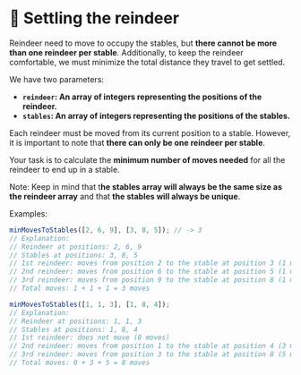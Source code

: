 # 🦌 Settling the reindeer

Reindeer need to move to occupy the stables, but **there cannot be more than one reindeer per stable**. Additionally, to keep the reindeer comfortable, we must minimize the total distance they travel to get settled.

We have two parameters:

- **`reindeer`: An array of integers representing the positions of the reindeer.**
- **`stables`: An array of integers representing the positions of the stables.**

Each reindeer must be moved from its current position to a stable. However, it is important to note that **there can only be one reindeer per stable**.

Your task is to calculate the **minimum number of moves needed** for all the reindeer to end up in a stable.

Note: Keep in mind that t**he stables array will always be the same size as the reindeer array** and that **the stables will always be unique**.

Examples:

```javascript
minMovesToStables([2, 6, 9], [3, 8, 5]); // -> 3
// Explanation:
// Reindeer at positions: 2, 6, 9
// Stables at positions: 3, 8, 5
// 1st reindeer: moves from position 2 to the stable at position 3 (1 move).
// 2nd reindeer: moves from position 6 to the stable at position 5 (1 move)
// 3rd reindeer: moves from position 9 to the stable at position 8 (1 move).
// Total moves: 1 + 1 + 1 = 3 moves

minMovesToStables([1, 1, 3], [1, 8, 4]);
// Explanation:
// Reindeer at positions: 1, 1, 3
// Stables at positions: 1, 8, 4
// 1st reindeer: does not move (0 moves)
// 2nd reindeer: moves from position 1 to the stable at position 4 (3 moves)
// 3rd reindeer: moves from position 3 to the stable at position 8 (5 moves)
// Total moves: 0 + 3 + 5 = 8 moves
```
